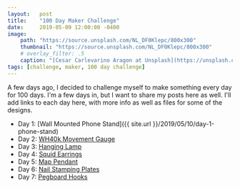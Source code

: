 ```yaml
---
layout:   post
title:    "100 Day Maker Challenge"
date:     2019-05-09 12:00:00 -0400
image:
    path: "https://source.unsplash.com/NL_DF0Klepc/800x300"
    thumbnail: "https://source.unsplash.com/NL_DF0Klepc/800x300"
    # overlay_filter: .5
    caption: "[Cesar Carlevarino Aragon at Unsplash](https://unsplash.com/photos/NL_DF0Klepc)"
tags: [challenge, maker, 100 day challenge]
---
```

A few days ago, I decided to challenge myself to make something every day for 100 days. I'm a few days in, but I want to share my posts here as well. I'll add links to each day here, with more info as well as files for some of the designs.

* Day 1: [Wall Mounted Phone Stand]({{ site.url }}/2019/05/10/day-1-phone-stand)
* Day 2: [WH40k Movement Gauge](#)
* Day 3: [Hanging Lamp](#)
* Day 4: [Squid Earrings](#)
* Day 5: [Map Pendant](#)
* Day 6: [Nail Stamping Plates](#)
* Day 7: [Pegboard Hooks](#)